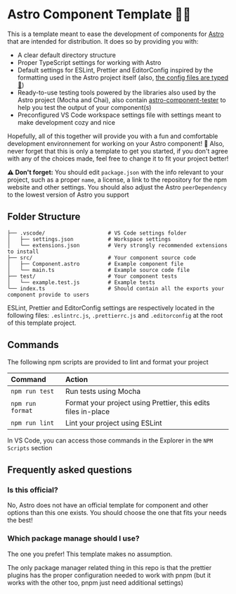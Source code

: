 # Astro Component Template 🧑‍🚀

This is a template meant to ease the development of components for [Astro](https://astro.build/) that are intended for distribution. It does so by providing you with:

- A clear default directory structure
- Proper TypeScript settings for working with Astro
- Default settings for ESLint, Prettier and EditorConfig inspired by the formatting used in the Astro project itself (also, [the config files are typed 👀](https://princesseuh.netlify.app/article/youshouldtypeyourconfigfiles/))
- Ready-to-use testing tools powered by the libraries also used by the Astro project (Mocha and Chai), also contain [astro-component-tester](https://github.com/Princesseuh/astro-component-tester) to help you test the output of your component(s)
- Preconfigured VS Code workspace settings file with settings meant to make development cozy and nice

Hopefully, all of this together will provide you with a fun and comfortable development environnement for working on your Astro component! 🚀 Also, never forget that this is only a template to get you started, if you don't agree with any of the choices made, feel free to change it to fit your project better!

**⚠️ Don't forget:** You should edit `package.json` with the info relevant to your project, such as a proper `name`, a license, a link to the repository for the npm website and other settings. You should also adjust the Astro `peerDependency` to the lowest version of Astro you support

## Folder Structure

```plaintext
├── .vscode/                    # VS Code settings folder
│   ├── settings.json           # Workspace settings
│   └── extensions.json         # Very strongly recommended extensions to install
├── src/                        # Your component source code
│   ├── Component.astro         # Example component file
│   └── main.ts                 # Example source code file
├── test/                       # Your component tests
│   └── example.test.js         # Example tests
└── index.ts                    # Should contain all the exports your component provide to users
```

ESLint, Prettier and EditorConfig settings are respectively located in the following files: `.eslintrc.js`, `.prettierrc.js` and `.editorconfig` at the root of this template project.

## Commands

The following npm scripts are provided to lint and format your project

| Command          | Action                                                        |
| :--------------- | :------------------------------------------------------------ |
| `npm run test`   | Run tests using Mocha                                         |
| `npm run format` | Format your project using Prettier, this edits files in-place |
| `npm run lint`   | Lint your project using ESLint                                |

In VS Code, you can access those commands in the Explorer in the `NPM Scripts` section

## Frequently asked questions

### Is this official?

No, Astro does not have an official template for component and other options than this one exists. You should choose the one that fits your needs the best!

### Which package manage should I use?

The one you prefer! This template makes no assumption.

The only package manager related thing in this repo is that the prettier plugins has the proper configuration needed to work with pnpm (but it works with the other too, pnpm just need additional settings)
